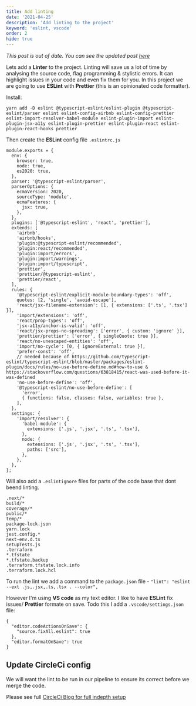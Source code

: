 ```yaml
---
title: Add linting
date: '2021-04-25'
description: 'Add linting to the project'
keyword: 'eslint, vscode'
order: 2
hide: true
---
```


*This post is out of date. You can see the updated post [here](/post/add-linting-2)*

Lets add a **Linter** to the project. Linting will save us a lot of time by analysing the source code, flag programming & stylistic errors. It can highlight issues in your code and even fix them for you. In this project we are going to use **ESLint** with **Prettier** (this is an opinionated code formatter).

Install:

`yarn add -D eslint @typescript-eslint/eslint-plugin @typescript-eslint/parser eslint eslint-config-airbnb eslint-config-prettier eslint-import-resolver-babel-module eslint-plugin-import eslint-plugin-jsx-a11y eslint-plugin-prettier eslint-plugin-react eslint-plugin-react-hooks prettier`

Then create the **ESLint** config file `.eslintrc.js`

```
module.exports = {
  env: {
    browser: true,
    node: true,
    es2020: true,
  },
  parser: '@typescript-eslint/parser',
  parserOptions: {
    ecmaVersion: 2020,
    sourceType: 'module',
    ecmaFeatures: {
      jsx: true,
    },
  },
  plugins: ['@typescript-eslint', 'react', 'prettier'],
  extends: [
    'airbnb',
    'airbnb/hooks',
    'plugin:@typescript-eslint/recommended',
    'plugin:react/recommended',
    'plugin:import/errors',
    'plugin:import/warnings',
    'plugin:import/typescript',
    'prettier',
    'prettier/@typescript-eslint',
    'prettier/react',
  ],
  rules: {
    '@typescript-eslint/explicit-module-boundary-types': 'off',
    quotes: [2, 'single', 'avoid-escape'],
    'react/jsx-filename-extension': [1, { extensions: ['.ts', '.tsx'] }],
    'import/extensions': 'off',
    'react/prop-types': 'off',
    'jsx-a11y/anchor-is-valid': 'off',
    'react/jsx-props-no-spreading': ['error', { custom: 'ignore' }],
    'prettier/prettier': ['error', { singleQuote: true }],
    'react/no-unescaped-entities': 'off',
    'import/no-cycle': [0, { ignoreExternal: true }],
    'prefer-const': 'off',
    // needed because of https://github.com/typescript-eslint/typescript-eslint/blob/master/packages/eslint-plugin/docs/rules/no-use-before-define.md#how-to-use & https://stackoverflow.com/questions/63818415/react-was-used-before-it-was-defined
    'no-use-before-define': 'off',
    '@typescript-eslint/no-use-before-define': [
      'error',
      { functions: false, classes: false, variables: true },
    ],
  },
  settings: {
    'import/resolver': {
      'babel-module': {
        extensions: ['.js', '.jsx', '.ts', '.tsx'],
      },
      node: {
        extensions: ['.js', '.jsx', '.ts', '.tsx'],
        paths: ['src'],
      },
    },
  },
};
```

Will also add a `.eslintignore` files for parts of the code base that dont beend linting.

```
.next/*
build/*
coverage/*
public/*
temp/*
package-lock.json
yarn.lock
jest.config.*
next-env.d.ts
setupTests.js
.terraform
*.tfstate
*.tfstate.backup
.terraform.tfstate.lock.info
.terraform.lock.hcl
```

To run the lint we add a command to the `package.json` file - `"lint": "eslint --ext .js,.jsx,.ts,.tsx . --color",`

However I'm using **VS code** as my text editor. I like to have **ESLint** fix issues/ **Prettier** formate on save. Todo this I add a `.vscode/settings.json` file:

```
{
  "editor.codeActionsOnSave": {
    "source.fixAll.eslint": true
  },
  "editor.formatOnSave": true
}
```

## Update CircleCi config

We will want the lint to be run in our pipeline to ensure its correct before we merge the code.

Please see full [CircleCi Blog for full indepth setup](/posts/circleci-basics/)
